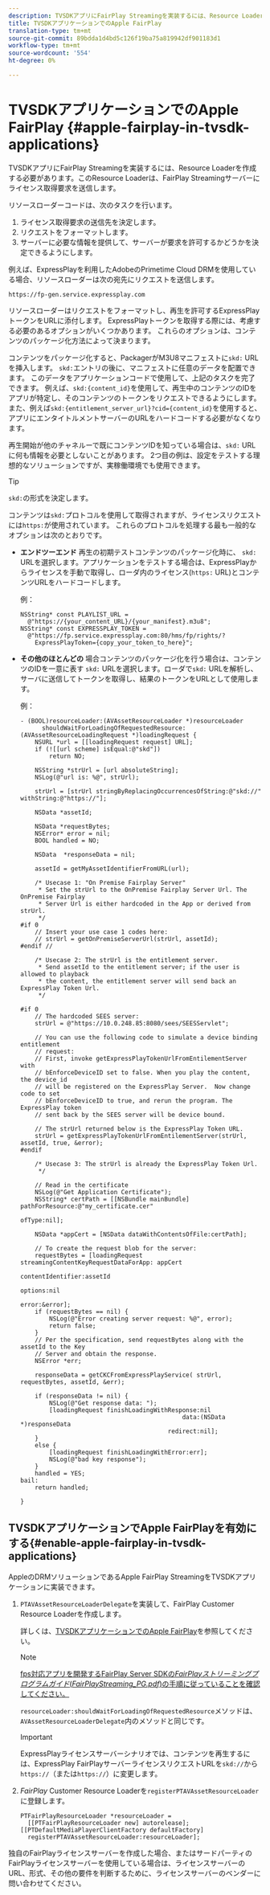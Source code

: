 ```yaml
---
description: TVSDKアプリにFairPlay Streamingを実装するには、Resource Loaderを作成する必要があります。このResource Loaderは、FairPlay Streamingサーバーにライセンス取得要求を送信します。
title: TVSDKアプリケーションでのApple FairPlay
translation-type: tm+mt
source-git-commit: 89bdda1d4bd5c126f19ba75a819942df901183d1
workflow-type: tm+mt
source-wordcount: '554'
ht-degree: 0%

---
```



# TVSDKアプリケーションでのApple FairPlay {#apple-fairplay-in-tvsdk-applications}

TVSDKアプリにFairPlay Streamingを実装するには、Resource Loaderを作成する必要があります。このResource Loaderは、FairPlay Streamingサーバーにライセンス取得要求を送信します。

リソースローダーコードは、次のタスクを行います。

1. ライセンス取得要求の送信先を決定します。
1. リクエストをフォーマットします。
1. サーバーに必要な情報を提供して、サーバーが要求を許可するかどうかを決定できるようにします。

例えば、ExpressPlayを利用したAdobeのPrimetime Cloud DRMを使用している場合、リソースローダーは次の宛先にリクエストを送信します。

```
https://fp-gen.service.expressplay.com
```

リソースローダーはリクエストをフォーマットし、再生を許可するExpressPlayトークンをURLに添付します。 ExpressPlayトークンを取得する際には、考慮する必要のあるオプションがいくつかあります。 これらのオプションは、コンテンツのパッケージ化方法によって決まります。

コンテンツをパッケージ化すると、PackagerがM3U8マニフェストに`skd:` URLを挿入します。 `skd:`エントリの後に、マニフェストに任意のデータを配置できます。 このデータをアプリケーションコードで使用して、上記のタスクを完了できます。 例えば、`skd:{content_id}`を使用して、再生中のコンテンツのIDをアプリが特定し、そのコンテンツのトークンをリクエストできるようにします。 また、例えば`skd:{entitlement_server_url}?cid={content_id}`を使用すると、アプリにエンタイトルメントサーバーのURLをハードコードする必要がなくなります。

再生開始が他のチャネルーで既にコンテンツIDを知っている場合は、`skd:` URLに何も情報を必要としないことがあります。 2つ目の例は、設定をテストする理想的なソリューションですが、実稼働環境でも使用できます。

>[!TIP]
>
>`skd:`の形式を決定します。

コンテンツは`skd:`プロトコルを使用して取得されますが、ライセンスリクエストには`https:`が使用されています。 これらのプロトコルを処理する最も一般的なオプションは次のとおりです。

* **エンドツーエンド** 再生の初期テストコンテンツのパッケージ化時に、 `skd:` URLを選択します。アプリケーションをテストする場合は、ExpressPlayからライセンスを手動で取得し、ローダ内のライセンス(`https:` URL)とコンテンツURLをハードコードします。

   例：

   ```
   NSString* const PLAYLIST_URL =  
     @"https://{your_content_URL}/{your_manifest}.m3u8"; 
   NSString* const EXPRESSPLAY_TOKEN =  
     @"https://fp.service.expressplay.com:80/hms/fp/rights/? 
       ExpressPlayToken={copy_your_token_to_here}";
   ```

* **その他のほとんどの** 場合コンテンツのパッケージ化を行う場合は、コンテンツのIDを一意に表す `skd:` URLを選択します。ローダで`skd:` URLを解析し、サーバに送信してトークンを取得し、結果のトークンをURLとして使用します。

   例：

   ```
   - (BOOL)resourceLoader:(AVAssetResourceLoader *)resourceLoader  
         shouldWaitForLoadingOfRequestedResource:(AVAssetResourceLoadingRequest *)loadingRequest { 
       NSURL *url = [[loadingRequest request] URL]; 
       if (![[url scheme] isEqual:@"skd"]) 
           return NO; 
   
       NSString *strUrl = [url absoluteString]; 
       NSLog(@"url is: %@", strUrl); 
   
       strUrl = [strUrl stringByReplacingOccurrencesOfString:@"skd://" withString:@"https://"]; 
   
       NSData *assetId; 
   
       NSData *requestBytes; 
       NSError* error = nil; 
       BOOL handled = NO; 
   
       NSData  *responseData = nil; 
   
       assetId = getMyAssetIdentifierFromURL(url); 
   
       /* Usecase 1: "On Premise Fairplay Server" 
        * Set the strUrl to the OnPremise Fairplay Server Url. The OnPremise Fairplay  
        * Server Url is either hardcoded in the App or derived from strUrl. 
        */ 
   #if 0  
       // Insert your use case 1 codes here: 
       // strUrl = getOnPremiseServerUrl(strUrl, assetId); 
   #endif // 
   
       /* Usecase 2: The strUrl is the entitlement server. 
        * Send assetId to the entitlement server; if the user is allowed to playback  
        * the content, the entitlement server will send back an ExpressPlay Token Url. 
        */ 
   
   #if 0 
       // The hardcoded SEES server: 
       strUrl = @"https://10.0.248.85:8080/sees/SEESServlet"; 
   
       // You can use the following code to simulate a device binding entitlement  
       // request:  
       // First, invoke getExpressPlayTokenUrlFromEntilementServer with  
       // bEnforceDeviceID set to false. When you play the content, the device_id  
       // will be registered on the ExpressPlay Server.  Now change code to set  
       // bEnforceDeviceID to true, and rerun the program. The ExpressPlay token  
       // sent back by the SEES server will be device bound. 
   
       // The strUrl returned below is the ExpressPlay Token URL. 
       strUrl = getExpressPlayTokenUrlFromEntilementServer(strUrl, assetId, true, &error); 
   #endif 
   
       /* Usecase 3: The strUrl is already the ExpressPlay Token Url. 
        */ 
   
       // Read in the certificate 
       NSLog(@"Get Application Certificate"); 
       NSString* certPath = [[NSBundle mainBundle] pathForResource:@"my_certificate.cer"  
                                                            ofType:nil]; 
   
       NSData *appCert = [NSData dataWithContentsOfFile:certPath]; 
   
       // To create the request blob for the server: 
       requestBytes = [loadingRequest streamingContentKeyRequestDataForApp: appCert 
                                                         contentIdentifier:assetId  
                                                                   options:nil  
                                                                     error:&error]; 
       if (requestBytes == nil) { 
           NSLog(@"Error creating server request: %@", error); 
           return false; 
       } 
       // Per the specification, send requestBytes along with the assetId to the Key 
       // Server and obtain the response. 
       NSError *err; 
   
       responseData = getCKCFromExpressPlayService( strUrl, requestBytes, assetId, &err); 
   
       if (responseData != nil) { 
           NSLog(@"Get response data: "); 
           [loadingRequest finishLoadingWithResponse:nil  
                                                data:(NSData *)responseData 
                                            redirect:nil]; 
       } 
       else { 
           [loadingRequest finishLoadingWithError:err]; 
           NSLog(@"bad key response"); 
       } 
       handled = YES; 
   bail: 
       return handled; 
   
   }
   ```

## TVSDKアプリケーションでApple FairPlayを有効にする{#enable-apple-fairplay-in-tvsdk-applications}

AppleのDRMソリューションであるApple FairPlay StreamingをTVSDKアプリケーションに実装できます。

1. `PTAVAssetResourceLoaderDelegate`を実装して、FairPlay Customer Resource Loaderを作成します。

   詳しくは、[TVSDKアプリケーションでのApple FairPlay](../../../tvsdk-1.4-for-ios/c-psdk-ios-1.4-drm-content-security/c-psdk-ios-1.4-apple-fairplay-tvsdk/c-psdk-ios-1.4-apple-fairplay-tvsdk.md)を参照してください。

   >[!NOTE]
   >
   >[fps対応アプリを開発するFairPlay Server SDKの&#x200B;*FairPlayストリーミングプログラムガイド*(*FairPlayStreaming_PG.pdf*)の手順に従っていることを確認してください。](https://developer.apple.com/services-account/download?path=/Developer_Tools/FairPlay_Streaming_SDK/FairPlay_Streaming_Server_SDK.zip)

   `resourceLoader:shouldWaitForLoadingOfRequestedResource`メソッドは、`AVAssetResourceLoaderDelegate`内のメソッドと同じです。

   >[!IMPORTANT]
   >
   >ExpressPlayライセンスサーバーシナリオでは、コンテンツを再生するには、ExpressPlay FairPlayサーバーライセンスリクエストURLを`skd://`から`https://`（または`https://`）に変更します。

1. *FairPlay* Customer Resource Loaderを`registerPTAVAssetResourceLoader`に登録します。

   ```
   PTFairPlayResourceLoader *resourceLoader =  
     [[PTFairPlayResourceLoader new] autorelease];  
   [[PTDefaultMediaPlayerClientFactory defaultFactory]  
     registerPTAVAssetResourceLoader:resourceLoader];
   ```

独自のFairPlayライセンスサーバーを作成した場合、またはサードパーティのFairPlayライセンスサーバーを使用している場合は、ライセンスサーバーのURL、形式、その他の要件を判断するために、ライセンスサーバーのベンダーに問い合わせてください。